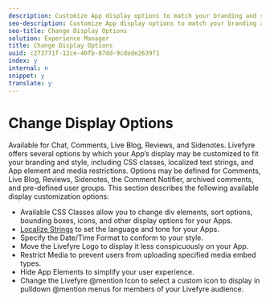 ```yaml
---
description: Customize App display options to match your branding and style.
seo-description: Customize App display options to match your branding and style.
seo-title: Change Display Options
solution: Experience Manager
title: Change Display Options
uuid: c273771f-12ce-40fb-87dd-9cdede2639f1
index: y
internal: n
snippet: y
translate: y
---
```


# Change Display Options

Available for Chat, Comments, Live Blog, Reviews, and Sidenotes.
Livefyre offers several options by which your App’s display may be customized to fit your branding and style, including CSS classes, localized text strings, and App element and media restrictions. Options may be defined for Comments, Live Blog, Reviews, Sidenotes, the Comment Notifier, archived comments, and pre-defined user groups.
This section describes the following available display customization options:

* Available CSS Classes allow you to change div elements, sort options, bounding boxes, icons, and other display options for your Apps.
* [Localize Strings](c_localize_strings.md#c_localize_strings) to set the language and tone for your Apps.
* Specify the Date/Time Format to conform to your style.
* Move the Livefyre Logo to display it less conspicuously on your App.
* Restrict Media to prevent users from uploading specified media embed types.
* Hide App Elements to simplify your user experience.
* Change the Livefyre @mention Icon to select a custom icon to display in pulldown @mention menus for members of your Livefyre audience.
